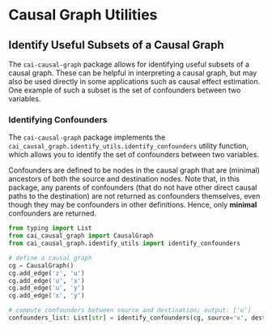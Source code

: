 # Causal Graph Utilities

## Identify Useful Subsets of a Causal Graph

The `cai-causal-graph` package allows for identifying useful subsets of a causal graph. These can be helpful in
interpreting a causal graph, but may also be used directly in some applications such as causal effect estimation. One
example of such a subset is the set of confounders between two variables.

### Identifying Confounders

The `cai-causal-graph` package implements the `cai_causal_graph.identify_utils.identify_confounders` utility function,
which allows you to identify the set of confounders between two variables.

Confounders are defined to be nodes in the causal graph that are (minimal) ancestors of both the source and destination
nodes. Note that, in this package, any parents of confounders (that do not have other direct causal paths to the
destination) are not returned as confounders themselves, even though they may be confounders in other definitions.
Hence, only **minimal** confounders are returned.

```python
from typing import List
from cai_causal_graph import CausalGraph
from cai_causal_graph.identify_utils import identify_confounders

# define a causal graph
cg = CausalGraph()
cg.add_edge('z', 'u')
cg.add_edge('u', 'x')
cg.add_edge('u', 'y')
cg.add_edge('x', 'y')

# compute confounders between source and destination; output: ['u']
confounders_list: List[str] = identify_confounders(cg, source='x', destination='y')
```
